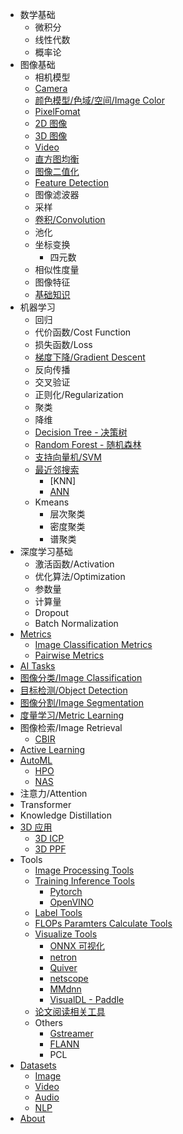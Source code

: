 - 数学基础
  - 微积分
  - 线性代数
  - 概率论
- 图像基础
  - 相机模型
  - [Camera](/Camera)
  - [颜色模型/色域/空间/Image Color](./Image_Color)
  - [PixelFomat](/PixelFormat)
  - [2D 图像](./2D_Images)
  - [3D 图像](./3D_Images)
  - [Video](./Video)
  - [直方图均衡](/Histogram_Equalization)
  - [图像二值化](/Image_Thresholding)
  - [Feature Detection](/Feature_Detection)
  - 图像滤波器
  - 采样
  - [卷积/Convolution](/Convolution_Summary.md)
  - 池化
  - 坐标变换
    - 四元数
  - 相似性度量
  - 图像特征
  - [基础知识](/基础知识)
- 机器学习
  - 回归
  - 代价函数/Cost Function
  - 损失函数/Loss
  - [梯度下降/Gradient Descent](/Gradient_Descent)
  - 反向传播
  - 交叉验证
  - 正则化/Regularization
  - 聚类
  - 降维
  - [Decision Tree - 决策树](/Decision_Tree)
  - [Random Forest - 随机森林](/Random_Forest)
  - [支持向量机/SVM](/SVM)
  - [最近邻搜索](/Nearest_Neighbor_Search)
    - [KNN]
    - [ANN](/Approximate_Nearest_Neighbor)
  - Kmeans
    - 层次聚类
    - 密度聚类
    - 谱聚类
- 深度学习基础
  - 激活函数/Activation
  - 优化算法/Optimization
  - 参数量
  - 计算量
  - Dropout
  - Batch Normalization
- [Metrics](/Metrics)
  - [Image Classification Metrics](/Image_Classification_Metrics)
  - [Pairwise Metrics](/Pairwise_Metrics)
- [AI Tasks](/Tasks_Summary)
- [图像分类/Image Classification](/Image_Classification)
- [目标检测/Object Detection](/Image_Object_Detection)
- [图像分割/Image Segmentation](/Image_Segmentation)
- [度量学习/Metric Learning](/Metric_Learning)
- 图像检索/Image Retrieval
  - [CBIR](/CBIR)
- [Active Learning](/Active_Learning_Summary)
- [AutoML](/AutoML)
  - [HPO](/HPO)
  - [NAS](/NAS)
- 注意力/Attention
- Transformer
- Knowledge Distillation
- [3D 应用](3D_Summary)
  - [3D ICP](/3D_Algos_ICP)
  - [3D PPF](/3D_Algos_PPF)
- Tools
  - [Image Processing Tools](/Image_Processing_Tools)
  - [Training Inference Tools](/Training_Inference_Tools)
    - [Pytorch](/Pytorch)
    - [OpenVINO](/OpenVINO)
  - [Label Tools](Data_Label_Tools)
  - [FLOPs Paramters Calculate Tools](/FLOPs_Parameters_Calculate_Tools)
  - [Visualize Tools](/可视化)
    - [ONNX 可视化](/ONNX_Visualizing)
    - [netron](netron)
    - [Quiver](/Quiver)
    - [netscope](http://ethereon.github.io/netscope/quickstart.html)
    - [MMdnn](https://github.com/microsoft/MMdnn)
    - [VisualDL - Paddle](https://github.com/PaddlePaddle/VisualDL)
  - [论文阅读相关工具](/papers)
  - Others
    - [Gstreamer](/Gstreamer)
    - [FLANN](/FLANN)
    - PCL
- [Datasets](Datasets)
  - [Image](/Datasets_Image)
  - [Video](/Datasets_Video)
  - [Audio](/Datasets_Audio)
  - [NLP](/Datasets_NLP)
- [About](/about.md)


